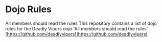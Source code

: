 Dojo Rules
==========
All members should read the rules
This repository contains a list of dojo rules for the Deadly Vipers dojo
'All members should read the rules'
[https://github.com/deadlyvipers](https://github.com/deadlyvipers)
